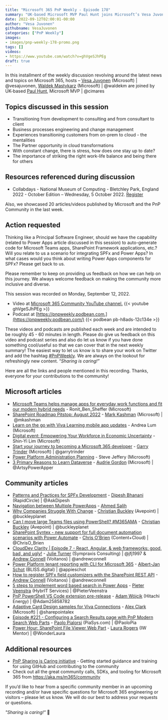 ```yaml
---
title: "Microsoft 365 PnP Weekly - Episode 178"
summary: "UK-based Microsoft MVP Paul Hunt joins Microsoft’s Vesa Juvonen and Waldek Mastykarz in a mindful discussion around career, personal and technology transitions; business process engineering, change management, and work-life balance. 20 articles/videos by Microsoft/Community are highlighted."
date: 2022-09-12T02:00:01-00:00
author: "Vesa Juvonen"
githubname: VesaJuvonen
categories: ["PnP Weekly"]
images:
- images/pnp-weekly-178-promo.png
tags: []
videos:
- https://www.youtube.com/watch?v=ghVgeSJhPEg
draft: true
---
```

 
In this installment of the weekly discussion revolving around the latest news and topics on Microsoft 365, hosts – [Vesa Juvonen](http://twitter.com/vesajuvonen) (Microsoft) \| @vesajuvonen, [Waldek Mastykarz](http://twitter.com/waldekm) (Microsoft) \| @waldekm are joined by UK-based [Paul Hunt](https://twitter.com/cimares), Microsoft MVP \| @cimares

## Topics discussed in this session

* Transitioning from development to consulting and from consultant to client
* Business processes engineering and change management
* Experiences transitioning customers from on-prem to cloud - the mentalities
* The Partner opportunity in cloud transformations
* With constant change, there is stress, how does one stay up to date?
* The importance of striking the right work-life balance and being there for others

## Resources referenced during discussion

* Collabdays - National Museum of Computing - Bletchley Park, England 2022 - October Edition – Wednesday, 5 October 2022. [Register](https://www.collabdays.org/2022-bletchleypark-oct/)


Also, we showcased 20 articles/videos published by Microsoft and the PnP Community in the last week.

## Action requested

Thinking like a Principal Software Engineer, should we have the capability (related to Power Apps article discussed in this session) to auto-generate code for Microsoft Teams apps, SharePoint Framework applications, etc.? Will you relate to us a scenario for integrating SPFx and Power Apps? In what cases would you think about writing Power Apps components for SPFx? Please get back to us.

Please remember to keep on providing us feedback on how we can help on this journey. We always welcome feedback on making the community more inclusive and diverse.

This session was recorded on Monday, September 12, 2022.

*   Video at [Microsoft 365 Community YouTube channel.](https://aka.ms/m365pnp-videos)
    {{< youtube ghVgeSJhPEg >}}
*   Podcast at [https://pnpweekly.podbean.com.](https://pnpweekly.podbean.com/) 
    {{< podbean pb-h8ads-12c134e >}}   

These videos and podcasts are published each week and are intended to be roughly 45 - 60 minutes in length.  Please do give us feedback on this video and podcast series and also do let us know if you have done something cool/useful so that we can cover that in the next weekly summary! The easiest way to let us know is to share your work on Twitter and add the hashtag [#PnPWeekly](https://twitter.com/search?q=%23pnpweekly). We are always on the lookout for refreshingly new content. “_Sharing is caring!”_ 

Here are all the links and people mentioned in this recording. Thanks, everyone for your contributions to the community!

## Microsoft articles

* [Microsoft Teams helps manage apps for everyday work functions and fit our modern hybrid needs](https://techcommunity.microsoft.com/t5/microsoft-teams-blog/microsoft-teams-helps-manage-apps-for-everyday-work-functions/ba-p/3620088) - Ronit_Ben_Sheffer (Microsoft)
* [SharePoint Roadmap Pitstop: August 2022](https://techcommunity.microsoft.com/t5/microsoft-sharepoint-blog/sharepoint-roadmap-pitstop-august-2022/ba-p/3617837) - [Mark Kashman](https://twitter.com/mkashman) (Microsoft) | @mkashman
* [Learn on the go with Viva Learning mobile app updates](https://techcommunity.microsoft.com/t5/microsoft-viva-blog/learn-on-the-go-with-viva-learning-mobile-app-updates/ba-p/3620078) - Andrea Lum (Microsoft)
* [Digital event: Empowering Your Workforce in Economic Uncertainty](https://techcommunity.microsoft.com/t5/microsoft-viva-blog/digital-event-empowering-your-workforce-in-economic-uncertainty/ba-p/3615144) - Shin-Yi Lim (Microsoft)
* [Start your journey to becoming a Microsoft 365 developer](https://devblogs.microsoft.com/microsoft365dev/start-your-journey-to-becoming-a-microsoft-365-developer/) - [Garry Trinder](https://twitter.com/garrytrinder) (Microsoft) | @garrytrinder
* [Power Platform Administration Planning](https://powerapps.microsoft.com/blog/power-platform-administration-planning/) - Steve Jeffery (Microsoft)
* [3 Primary Reasons to Learn Dataverse](https://powerapps.microsoft.com/blog/3-primary-reasons-to-learn-dataverse/) - [Audrie Gordon](https://twitter.com/ArtsyPowerApper) (Microsoft) | @ArtsyPowerApper

## Community articles

* [Patterns and Practices for SPFx Development](https://pnp.github.io/blog/post/patterns-and-practices-for-spfx-development/) - [Dipesh Bhanani](https://twitter.com/AskDipesh) (RapidCircle) | @AskDipesh
* [Navigation between Multiple PowerApps](https://powerusers.microsoft.com/t5/Power-Apps-Community-Blog/Navigation-between-Multiple-PowerApps/ba-p/1762344) - [Ahmed Salih](https://powerusers.microsoft.com/t5/user/viewprofilepage/user-id/203618)
* [Why Companies Struggle With Change](https://regarding365.com/why-companies-struggle-with-change-30993717b207) - [Christian Buckley](https://twitter.com/buckleyplanet) (Avepoint) | @buckleyplanet
* [Can I move large Teams files using PowerShell? #M365AMA](https://regarding365.com/can-i-move-large-teams-files-using-powershell-m365ama-a636b1a12f6e) - [Christian Buckley](https://twitter.com/buckleyplanet) (Avepoint) | @buckleyplanet
* [SharePoint Syntex - new support for full document automation scenarios with Power Automate](https://www.sharepointnutsandbolts.com/2022/09/Syntex-Power-Automate-trigger-action.html) - [Chris O'Brien](http://twitter.com/ChrisO_Brien) (Content+Cloud) | @ChrisO_Brien
* [CloudDev Clarity | Episode 7 - React, Angular, & web frameworks: good, bad, and ugly!](https://www.andrewconnell.com/blog/clouddev-clarity-episode-007-react-angular-web-frameworks/) - [Julie Turner](https://twitter.com/jfj1997) (Sympraxis Consulting) | @jfj1997 & [Andrew Connell](https://twitter.com/andrewconnell) (Voitanos) | @andrewconnell
* [Power Platform tenant reporting with CLI for Microsoft 365](https://www.cloudappie.nl/power-platform-tenant-reporting-cli-microsoft-365/) - [Albert-Jan Schot](https://twitter.com/appieschot) (BLISS.digital) | @appieschot
* [How to register SPFx field customizers with the SharePoint REST API](https://www.andrewconnell.com/blog/sharepoint-framework-register-field-customizers-rest-api/) - [Andrew Connell](https://twitter.com/andrewconnell) (Voitanos) | @andrewconnell
* [5 steps to implement word based search in Power Apps](https://sharepains.com/2022/09/05/word-based-search-in-power-apps/) - [Pieter Veenstra](https://twitter.com/PieterVeenstra) (HybrIT Services) | @PieterVeenstra
* [PnP PowerShell VS Code extension pre-release](https://twitter.com/Adam25858782/status/1568349240740687872) - [Adam Wójcik](https://twitter.com/Adam25858782) (Hitachi Energy) | @Adam25858782
* [Adaptive Card Design samples for Viva Connections](https://twitter.com/sharepointalex/status/1566752837203271684) - [Alex Clark](https://twitter.com/sharepointalex) (Microsoft) | @sharepointalex
* [Episode #221 - Configuring a Search Results page with PnP Modern Search Web Parts](https://www.youtube.com/watch?v=NXr1g5yzO_k) - [Paolo Pialorsi](http://twitter.com/PaoloPia) (PiaSys.com) | @PaoloPia
* [Power Hour: SharePoint File Viewer Web Part](https://www.youtube.com/watch?v=qCwLIVHPZ0s) - [Laura Rogers](https://twitter.com/WonderLaura) (IW Mentor) | @WonderLaura
  
## Additional resources

* [PnP Sharing is Caring initiative](https://aka.ms/sharing-is-caring) - Getting started guidance and training for using GitHub and contributing to the community
* Check out all the great community calls, SDKs, and tooling for Microsoft 365 from <https://aka.ms/m365/community>

If you’d like to hear from a specific community member in an upcoming recording and/or have specific questions for Microsoft 365 engineering or visitors – please let us know. We will do our best to address your requests or questions.

_"Sharing is caring!"_ 🧡

